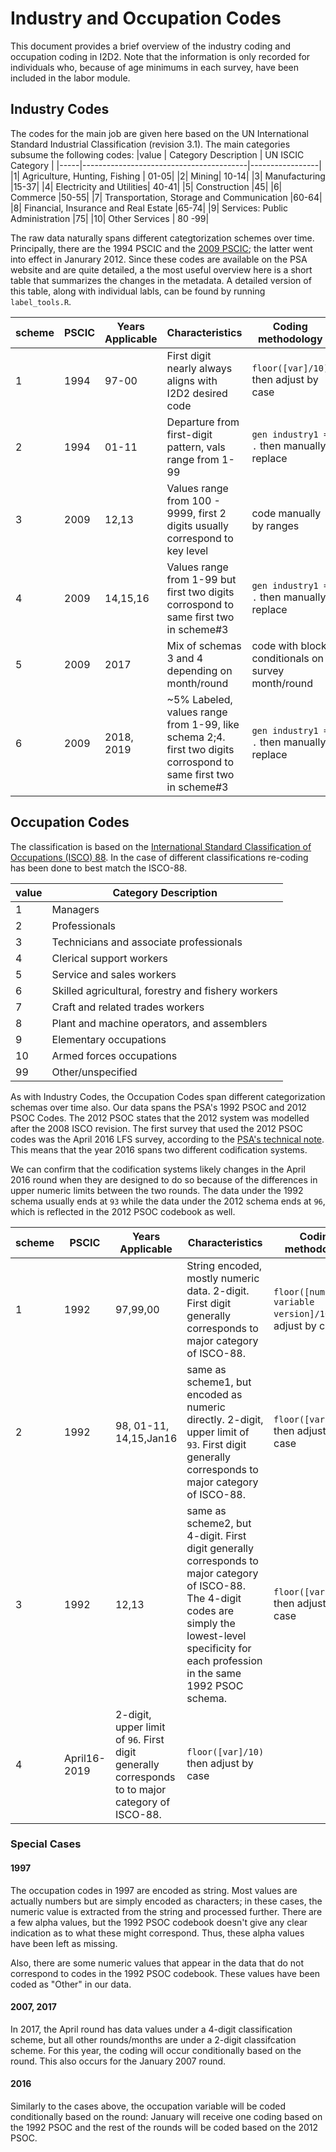 # Industry and Occupation Codes

This document provides a brief overview of the industry coding and occupation coding in I2D2. Note that the information is only recorded for individuals who, because of age minimums in each survey, have been included in the labor module.

## Industry Codes
The codes for the main job are given here based on the UN International Standard Industrial Classification (revision 3.1).  The main categories subsume the following codes:
|value | Category Description | UN ISCIC Category |
|-----|-----------------------------------------|-----------------|
|1| Agriculture, Hunting, Fishing | 01-05|
|2| Mining| 10-14|
|3| Manufacturing |15-37|
|4| Electricity and Utilities| 40-41|
|5| Construction |45|
|6| Commerce |50-55|
|7| Transportation, Storage and Communication |60-64|
|8| Financial, Insurance and Real Estate |65-74|
|9| Services: Public Administration |75|
|10| Other Services | 80 -99|

The raw data naturally spans different categtorization schemes over time. Principally, there are the 1994 PSCIC and the [2009 PSCIC](http://psa.gov.ph/content/philippine-standard-industrial-classification-psic); the latter went into effect in Janurary 2012. Since these codes are available on the PSA website and are quite detailed, a the most useful overview here is a short table that summarizes the changes in the metadata. A detailed version of this table, along with individual labls, can be found by running `label_tools.R`.

|scheme | PSCIC | Years Applicable | Characteristics | Coding methodology |
|-----|------|--------------|----------------------------|-----------------|
|1| 1994 |97-00 |First digit nearly always aligns with I2D2 desired code | `floor([var]/10)` then adjust by case |
|2| 1994 | 01-11| Departure from first-digit pattern, vals range from 1-99 | `gen industry1 = .` then manually replace|
|3| 2009 |12,13 | Values range from 100 - 9999, first 2 digits usually correspond to key level | code manually by ranges |
|4| 2009 |14,15,16 | Values range from 1-99 but first two digits corrospond to same first two in scheme#3  | `gen industry1 = .` then manually replace |
|5| 2009 | 2017| Mix of schemas 3 and 4 depending on month/round  | code with block conditionals on survey month/round |
|6| 2009 | 2018, 2019| ~5% Labeled, values range from 1-99, like schema 2;4. first two digits corrospond to same first two in scheme#3   | `gen industry1 = .` then manually replace |


## Occupation Codes
The classification is based on the [International Standard Classification of Occupations (ISCO) 88](https://www.ilo.org/public/english/bureau/stat/isco/isco88/publ4.htm). In the case of different classifications re-coding has been done to best match the ISCO-88.

|value | Category Description |
|-----|------------------------------|
|1  | Managers |
|2  | Professionals |
|3  | Technicians and associate professionals |
|4  |  Clerical support workers |
|5  | Service and sales workers |
|6  | Skilled agricultural, forestry and fishery workers|
|7  | Craft and related trades workers|
|8  | Plant and machine operators, and assemblers |
|9  | Elementary occupations |
|10  | Armed forces occupations|
|99 | Other/unspecified|

As with Industry Codes, the Occupation Codes span different categorization schemas over time also. Our data spans the PSA's 1992 PSOC and 2012 PSOC Codes. The 2012 PSOC states that the 2012 system was modelled after the 2008 ISCO revision. The first survey that used the 2012 PSOC codes was the April 2016 LFS survey, according to the [PSA's technical note](https://psa.gov.ph/content/technical-notes-labor-force-survey-lfs). This means that the year 2016 spans two different codification systems.

We can confirm that the codification systems likely changes in the April 2016 round when they are designed to do so because of the differences in upper numeric limits between the two rounds. The data under the 1992 schema usually ends at `93` while the data under the 2012 schema ends at `96`, which is reflected in the 2012 PSOC codebook as well.


|scheme | PSCIC | Years Applicable | Characteristics | Coding methodology |
|-----|------|--------------|----------------------------|----------------------------------|
|1| 1992 |97,99,00 |String encoded, mostly numeric data. 2-digit. First digit generally corresponds to major category of ISCO-88. | `floor([numeric variable version]/10)` then adjust by case |
|2| 1992 | 98, 01-11, 14,15,Jan16 | same as scheme1, but encoded as numeric directly. 2-digit, upper limit of `93`. First digit generally corresponds to major category of ISCO-88.| `floor([var]/10)` then adjust by case|
|3| 1992 | 12,13 | same as scheme2, but 4-digit. First digit generally corresponds to major category of ISCO-88. The 4-digit codes are simply the lowest-level specificity for each profession in the same 1992 PSOC schema. | `floor([var]/1000)` then adjust by case|
|4| April16-2019 | 2-digit, upper limit of `96`. First digit generally corresponds to to major category of ISCO-88. | `floor([var]/10)` then adjust by case |

### Special Cases

#### 1997
The occupation codes in 1997 are encoded as string. Most values are actually numbers but are simply encoded as characters; in these cases, the numeric value is extracted from the string and processed further. There are a few alpha values, but the 1992 PSOC codebook doesn't give any clear indication as to what these might correspond. Thus, these alpha values have been left as missing.

Also, there are some numeric values that appear in the data that do not correspond to codes in the 1992 PSOC codebook. These values have been coded as "Other" in our data.

#### 2007, 2017
In 2017, the April round has data values under a 4-digit classification scheme, but all other rounds/months are under a 2-digit classifcation scheme. For this year, the coding will occur conditionally based on the round. This also occurs for the January 2007 round.

#### 2016
Similarly to the cases above, the occupation variable will be coded conditionally based on the round: January will receive one coding based on the 1992 PSOC and the rest of the rounds will be coded based on the 2012 PSOC.
